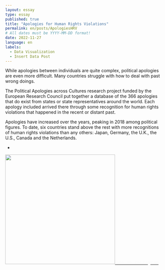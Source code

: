```yaml
---
layout: essay
type: essay
published: true
title: "Apologies for Human Rights Violations"
permalink: en/posts/ApologiesHRV
# All dates must be YYYY-MM-DD format!
date: 2022-11-27
language: en
labels:
  - Data Visualization
  - Insert Data Post
---
```


While apologies between individuals are quite complex, political apologies are even more difficult. Many countries struggle with how to deal with past wrong doings.

The Political Apologies across Cultures research project funded by the European Research Council put together a database of the 366 apologies that do exist from states or state representatives around the world. Each apology included arrived there through some recognition for human rights violations that happened in the recent or distant past.

Apologies have increased over the years, peaking in 2018 among political figures. To date, six countries stand above the rest with more recognitions of human rights violations than any others: Japan, Germany, the U.K., the U.S., Canada and the Netherlands.

-

<a class="image" href="https://www.instagram.com/p/CldvdIbDw1D/?igshid=MDJmNzVkMjY=">
  <img class="ui centered image" src="https://raw.githubusercontent.com/duygudgd/insert-data/main/dataviz-archive/apologies-for-human-rights-violations/ApologiesForHRV-1.png" width="350px">
</a>
    
<a class="ui black button" href="https://www.instagram.com/p/CldvdIbDw1D/?igshid=MDJmNzVkMjY=">
  <span style="color: #fafafa; font-family: 'Source Code Pro', monospace;"> <i class="large instagram icon"></i>See on Instagram </span>
</a>

